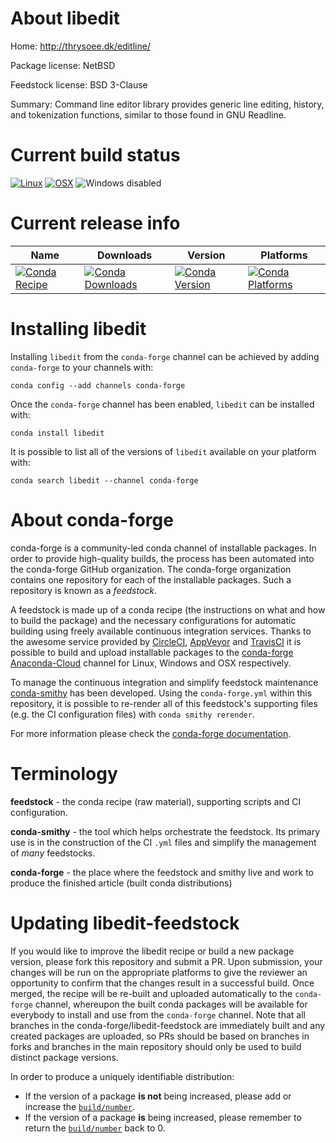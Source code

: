 About libedit
=============

Home: http://thrysoee.dk/editline/

Package license: NetBSD

Feedstock license: BSD 3-Clause

Summary: Command line editor library provides generic line editing, history, and tokenization
functions, similar to those found in GNU Readline.




Current build status
====================

[![Linux](https://img.shields.io/circleci/project/github/conda-forge/libedit-feedstock/master.svg?label=Linux)](https://circleci.com/gh/conda-forge/libedit-feedstock)
[![OSX](https://img.shields.io/travis/conda-forge/libedit-feedstock/master.svg?label=macOS)](https://travis-ci.org/conda-forge/libedit-feedstock)
![Windows disabled](https://img.shields.io/badge/Windows-disabled-lightgrey.svg)

Current release info
====================

| Name | Downloads | Version | Platforms |
| --- | --- | --- | --- |
| [![Conda Recipe](https://img.shields.io/badge/recipe-libedit-green.svg)](https://anaconda.org/conda-forge/libedit) | [![Conda Downloads](https://img.shields.io/conda/dn/conda-forge/libedit.svg)](https://anaconda.org/conda-forge/libedit) | [![Conda Version](https://img.shields.io/conda/vn/conda-forge/libedit.svg)](https://anaconda.org/conda-forge/libedit) | [![Conda Platforms](https://img.shields.io/conda/pn/conda-forge/libedit.svg)](https://anaconda.org/conda-forge/libedit) |

Installing libedit
==================

Installing `libedit` from the `conda-forge` channel can be achieved by adding `conda-forge` to your channels with:

```
conda config --add channels conda-forge
```

Once the `conda-forge` channel has been enabled, `libedit` can be installed with:

```
conda install libedit
```

It is possible to list all of the versions of `libedit` available on your platform with:

```
conda search libedit --channel conda-forge
```


About conda-forge
=================

conda-forge is a community-led conda channel of installable packages.
In order to provide high-quality builds, the process has been automated into the
conda-forge GitHub organization. The conda-forge organization contains one repository
for each of the installable packages. Such a repository is known as a *feedstock*.

A feedstock is made up of a conda recipe (the instructions on what and how to build
the package) and the necessary configurations for automatic building using freely
available continuous integration services. Thanks to the awesome service provided by
[CircleCI](https://circleci.com/), [AppVeyor](https://www.appveyor.com/)
and [TravisCI](https://travis-ci.org/) it is possible to build and upload installable
packages to the [conda-forge](https://anaconda.org/conda-forge)
[Anaconda-Cloud](https://anaconda.org/) channel for Linux, Windows and OSX respectively.

To manage the continuous integration and simplify feedstock maintenance
[conda-smithy](https://github.com/conda-forge/conda-smithy) has been developed.
Using the ``conda-forge.yml`` within this repository, it is possible to re-render all of
this feedstock's supporting files (e.g. the CI configuration files) with ``conda smithy rerender``.

For more information please check the [conda-forge documentation](https://conda-forge.org/docs/).

Terminology
===========

**feedstock** - the conda recipe (raw material), supporting scripts and CI configuration.

**conda-smithy** - the tool which helps orchestrate the feedstock.
                   Its primary use is in the construction of the CI ``.yml`` files
                   and simplify the management of *many* feedstocks.

**conda-forge** - the place where the feedstock and smithy live and work to
                  produce the finished article (built conda distributions)


Updating libedit-feedstock
==========================

If you would like to improve the libedit recipe or build a new
package version, please fork this repository and submit a PR. Upon submission,
your changes will be run on the appropriate platforms to give the reviewer an
opportunity to confirm that the changes result in a successful build. Once
merged, the recipe will be re-built and uploaded automatically to the
`conda-forge` channel, whereupon the built conda packages will be available for
everybody to install and use from the `conda-forge` channel.
Note that all branches in the conda-forge/libedit-feedstock are
immediately built and any created packages are uploaded, so PRs should be based
on branches in forks and branches in the main repository should only be used to
build distinct package versions.

In order to produce a uniquely identifiable distribution:
 * If the version of a package **is not** being increased, please add or increase
   the [``build/number``](https://conda.io/docs/user-guide/tasks/build-packages/define-metadata.html#build-number-and-string).
 * If the version of a package **is** being increased, please remember to return
   the [``build/number``](https://conda.io/docs/user-guide/tasks/build-packages/define-metadata.html#build-number-and-string)
   back to 0.
